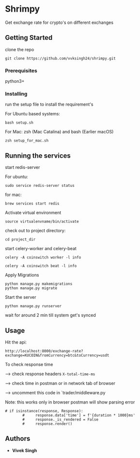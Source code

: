 # Shrimpy

Get exchange rate for crypto's on different exchanges

## Getting Started

clone the repo

```
git clone https://github.com/vvksingh24/shrimpy.git
```

### Prerequisites

python3+

### Installing

run the setup file to install the requirement's

For Ubuntu based systems:
```
bash setup.sh
```
For Mac:
zsh (Mac Catalina) and bash (Earlier macOS)
```
zsh setup_for_mac.sh
```

## Running the services

start redis-server

For ubuntu:
```
sudo service redis-server status
```
for mac:
```
brew services start redis
```
Activate virtual environment

```
source virtualenvname/bin/activate
```
check out to project directory:
```
cd project_dir
```
start celery-worker and celery-beat
```
celery -A coinswitch worker -l info

celery -A coinswitch beat -l info
```
Apply Migrations
```
python manage.py makemigrations
python manage.py migrate
```

Start the server
```
python manage.py runserver
```
wait for around 2 min till system get's synced

## Usage
Hit the api:

```
http://localhost:8000/exchange-rate?exchange=KUCOIN&fromCurrency=btc&toCurrency=usdt
```
To check response time
 
--> check response headers `X-total-time-ms` 

--> check time in postman or in network tab of browser

--> uncomment this code in `trader/middleware.py

Note: this works only in browser postman will show parsing error
```
# if isinstance(response, Response):
        #     response.data['time'] = f'{duration * 1000}ms'
        #     response._is_rendered = False
        #     response.render()
```
 

## Authors

* **Vivek Singh** 
